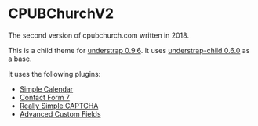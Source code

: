 # CPUBChurchV2

The second version of cpubchurch.com written in 2018.

This is a child theme for [understrap 0.9.6](https://github.com/understrap/understrap). It uses [understrap-child 0.6.0](https://github.com/understrap/understrap-child) as a base.

It uses the following plugins:

- [Simple Calendar](https://wordpress.org/plugins/google-calendar-events/)
- [Contact Form 7](https://wordpress.org/plugins/contact-form-7/)
- [Really Simple CAPTCHA](https://wordpress.org/plugins/really-simple-captcha/)
- [Advanced Custom Fields](https://wordpress.org/plugins/advanced-custom-fields/)
